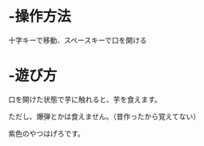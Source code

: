 # -操作方法
十字キーで移動、スペースキーで口を開ける

# -遊び方
口を開けた状態で芋に触れると、芋を食えます。

ただし、爆弾とかは食えません。（昔作ったから覚えてない）

紫色のやつはげろです。

